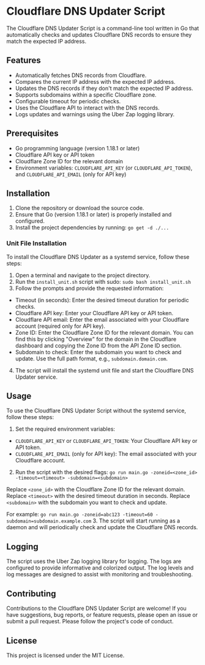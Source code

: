 # Cloudflare DNS Updater Script

The Cloudflare DNS Updater Script is a command-line tool written in Go that automatically checks and updates Cloudflare DNS records to ensure they match the expected IP address.

## Features

- Automatically fetches DNS records from Cloudflare.
- Compares the current IP address with the expected IP address.
- Updates the DNS records if they don't match the expected IP address.
- Supports subdomains within a specific Cloudflare zone.
- Configurable timeout for periodic checks.
- Uses the Cloudflare API to interact with the DNS records.
- Logs updates and warnings using the Uber Zap logging library.

## Prerequisites

- Go programming language (version 1.18.1 or later)
- Cloudflare API key or API token
- Cloudflare Zone ID for the relevant domain
- Environment variables: `CLOUDFLARE_API_KEY` (or `CLOUDFLARE_API_TOKEN`), and `CLOUDFLARE_API_EMAIL` (only for API key)

## Installation

1. Clone the repository or download the source code.
2. Ensure that Go (version 1.18.1 or later) is properly installed and configured.
3. Install the project dependencies by running: `go get -d ./...`

### Unit File Installation

To install the Cloudflare DNS Updater as a systemd service, follow these steps:

1. Open a terminal and navigate to the project directory.
2. Run the `install_unit.sh` script with sudo: `sudo bash install_unit.sh`
3. Follow the prompts and provide the requested information:
- Timeout (in seconds): Enter the desired timeout duration for periodic checks.
- Cloudflare API key: Enter your Cloudflare API key or API token.
- Cloudflare API email: Enter the email associated with your Cloudflare account (required only for API key).
- Zone ID: Enter the Cloudflare Zone ID for the relevant domain. You can find this by clicking "Overview" for the domain in the Cloudflare dashboard and copying the Zone ID from the API Zone ID section.
- Subdomain to check: Enter the subdomain you want to check and update. Use the full path format, e.g., `subdomain.domain.com`.

4. The script will install the systemd unit file and start the Cloudflare DNS Updater service.

## Usage

To use the Cloudflare DNS Updater Script without the systemd service, follow these steps:

1. Set the required environment variables:
- `CLOUDFLARE_API_KEY` or `CLOUDFLARE_API_TOKEN`: Your Cloudflare API key or API token.
- `CLOUDFLARE_API_EMAIL` (only for API key): The email associated with your Cloudflare account.
2. Run the script with the desired flags: `go run main.go -zoneid=<zone_id> -timeout=<timeout> -subdomain=<subdomain>`

Replace `<zone_id>` with the Cloudflare Zone ID for the relevant domain.
Replace `<timeout>` with the desired timeout duration in seconds.
Replace `<subdomain>` with the subdomain you want to check and update.

For example: `go run main.go -zoneid=abc123 -timeout=60 -subdomain=subdomain.example.com`
3. The script will start running as a daemon and will periodically check and update the Cloudflare DNS records.

## Logging

The script uses the Uber Zap logging library for logging. The logs are configured to provide informative and colorized output. The log levels and log messages are designed to assist with monitoring and troubleshooting.

## Contributing
Contributions to the Cloudflare DNS Updater Script are welcome! If you have suggestions, bug reports, or feature requests, please open an issue or submit a pull request. Please follow the project's code of conduct.

## License
This project is licensed under the MIT License.


